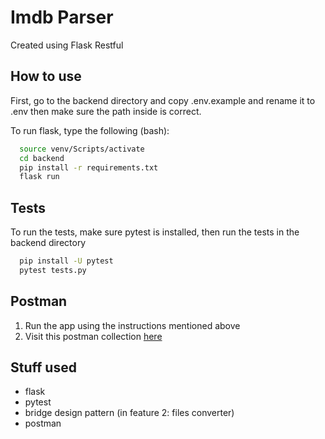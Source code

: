 # Imdb Parser

Created using Flask Restful

## How to use

First, go to the backend directory and copy .env.example and rename it to .env
then make sure the path inside is correct.

To run flask, type the following (bash):

```bash
  source venv/Scripts/activate
  cd backend
  pip install -r requirements.txt
  flask run
```

## Tests

To run the tests, make sure pytest is installed, then run the tests in the backend directory

```bash
  pip install -U pytest
  pytest tests.py
```

## Postman

1. Run the app using the instructions mentioned above
2. Visit this postman collection [here](https://www.postman.com/blue-spaceship-413166/workspace/discoapp-workspace/request/14307953-9f02f0bf-31aa-49f7-b2fb-33212e4a141a)

## Stuff used

* flask
* pytest
* bridge design pattern (in feature 2: files converter)
* postman
